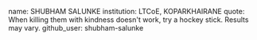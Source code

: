name: SHUBHAM SALUNKE
institution: LTCoE, KOPARKHAIRANE
quote: When killing them with kindness doesn't work, try a hockey stick. Results may vary.
github_user: shubham-salunke
